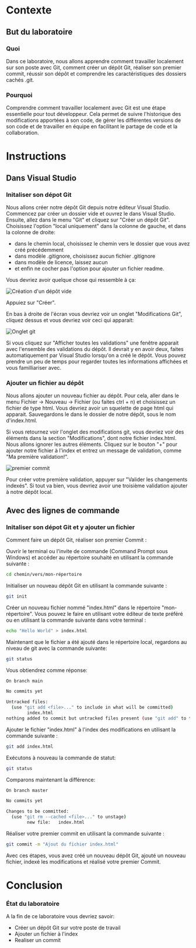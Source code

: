 # Contexte
## But du laboratoire
### Quoi
Dans ce laboratoire, nous allons apprendre comment travailler localement sur son poste avec Git, comment créer un dépôt Git, réaliser son premier commit, réussir son dépôt et comprendre les caractéristiques des dossiers cachés .git.
### Pourquoi
Comprendre comment travailler localement avec Git est une étape essentielle pour tout développeur. Cela permet de suivre l'historique des modifications apportées à son code, de gérer les différentes versions de son code et de travailler en équipe en facilitant le partage de code et la collaboration.

# Instructions
## Dans Visual Studio
### Initaliser son dépot Git

Nous allons créer notre dépôt Git depuis notre éditeur Visual Studio. Commencez par créer un dossier vide et ouvrez le dans Visual Studio. Ensuite, allez dans le menu "Git" et cliquez sur "Créer un dépôt Git".
Choisissez l'option "local uniquement" dans la colonne de gauche, et dans la colonne de droite:
- dans le chemin local, choisissez le chemin vers le dossier que vous avez créé précédemment
- dans modèle .gitignore, choisissez aucun fichier .gitignore
- dans modèle de licence, laissez aucun
- et enfin ne cocher pas l'option pour ajouter un fichier readme.

Vous devriez avoir quelque chose qui ressemble à ça:

![Création d'un dépôt vide](../images/creation_depot_vide.png)

Appuiez sur "Créer".

En bas à droite de l'écran vous devriez voir un onglet "Modifications Git", cliquez dessus et vous devriez voir ceci qui apparait:

![Onglet git](../images/onglet_git.png)

Si vous cliquez sur "Afficher toutes les validations" une fenêtre apparait avec l'ensemble des validations du dépôt. Il devrait y en avoir deux, faites automatiquement par Visual Studio lorsqu'on a créé le dépôt. Vous pouvez prendre un peu de temps pour regarder toutes les informations affichées et vous familliariser avec.

### Ajouter un fichier au dépôt

Nous allons ajouter un nouveau fichier au dépôt. Pour cela, aller dans le menu Fichier -> Nouveau -> Fichier (ou faites ctrl + n) et choisissez un fichier de type html. Vous devriez avoir un squelette de page html qui apparait. Sauvegardons le dans le dossier de notre dépôt, sous le nom d'index.html.

Si vous retournez voir l'onglet des modifications git, vous devriez voir des éléments dans la section "Modifications", dont notre fichier index.html. Nous allons ignorer les autres éléments. Cliquez sur le bouton "+" pour ajouter notre fichier à l'index et entrez un message de validation, comme "Ma première validation!".

![premier commit](../images/avant_premier_commit.png)

Pour créer votre première validation, appuyer sur "Valider les changements indexés". Si tout va bien, vous devriez avoir une troisième validation ajouter à notre dépôt local.

## Avec des lignes de commande
### Initaliser son dépot Git et y ajouter un fichier
Comment faire un dépôt Git, réaliser son premier Commit :

Ouvrir le terminal ou l'invite de commande (Command Prompt sous Windows) et accéder au répertoire souhaité en utilisant la commande suivante :

```bash
cd chemin/vers/mon-répertoire
```

Initialiser un nouveau dépôt Git en utilisant la commande suivante :
```bash
git init
```

Créer un nouveau fichier nommé "index.html" dans le répertoire "mon-répertoire". Vous pouvez le faire en utilisant votre éditeur de texte préféré ou en utilisant la commande suivante dans votre terminal :
```bash
echo "Hello World" > index.html
```

Maintenant que le fichier a été ajouté dans le répertoire local, regardons au niveau de git avec la commande suivante:


```bash
git status
```

Vous obtiendrez comme réponse:
```bash
On branch main

No commits yet

Untracked files:
  (use "git add <file>..." to include in what will be committed)
        index.html
nothing added to commit but untracked files present (use "git add" to track)
```

Ajouter le fichier "index.html" à l'index des modifications en utilisant la commande suivante :
```bash
git add index.html
```

Exécutons à nouveau la commande de statut:
```bash
git status
```

Comparons maintenant la différence:
```bash
On branch master

No commits yet

Changes to be committed:
  (use "git rm --cached <file>..." to unstage)
        new file:   index.html
```


Réaliser votre premier commit en utilisant la commande suivante :

```bash
git commit -m "Ajout du fichier index.html"
```

Avec ces étapes, vous avez créé un nouveau dépôt Git, ajouté un nouveau fichier, indexé les modifications et réalisé votre premier Commit.


# Conclusion
### État du laboratoire 
A la fin de ce laboratoire vous devriez savoir:
- Créer un dépôt Git sur votre poste de travail
- Ajouter un fichier à l'index
- Realiser un commit